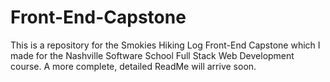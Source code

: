 # Front-End-Capstone
This is a repository for the Smokies Hiking Log Front-End Capstone which I made for the Nashville Software School Full Stack Web Development course.  A more complete, detailed ReadMe will arrive soon.
